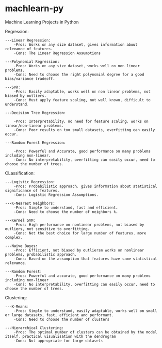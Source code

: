 # machlearn-py

Machine Learning Projects in Python


Regression:

	---Linear Regression: 
		-Pros: Works on any size dataset, gives information about relevance of features.
		-Cons: The Linear Regression Assumptions

	---Polynomial Regression:
		-Pros: Works on any size dataset, works well on non linear problems.
		-Cons: Need to choose the right polynomial degree for a good bias/variance tradeoff.

	---SVR:
		-Pros: Easily adaptable, works well on non linear problems, not biased by outliers.
		-Cons: Must apply feature scaling, not well known, difficult to understand.

	---Decision Tree Regression: 

		-Pros: Interpretability, no need for feature scaling, works on linear/non-linear problems.
		-Cons: Poor results on too small datasets, overfitting can easily occur.

	---Random Forest Regression:

		-Pros: Powerful and Accurate, good performance on many problems including non-linear.
		-Cons: No interpretability, overfitting can easily occur, need to choose the number of trees.


CLassification:

	---Logistic Regression:
		-Pros: Probabilistic approach, gives information about statistical significance of features.
		-Cons: Logistic Regression Assumptions.

	---K-Nearest Neighbors:
		-Pros: Simple to understand, fast and efficient.
		-Cons: Need to choose the number of neighbors k.

	---Kernel SVM:
		-Pros: High performance on nonlinear problems, not biased by outliers, not sensitive to overfitting.
		-Cons: Not the best choice for large number of features, more complex.

	---Naive Bayes:
		-Pros: Efficient, not biased by outliersm works on nonlinear problems, probabilistic approach.
		-Cons: Based on the assumption that features have same statistical relevance.

	---Random Forest:
		-Pros: Powerful and accurate, good performance on many problems including non-linear
		-Cons: No interpretability, overfitting can easily occur, need to choose the number of trees.


Clustering:
	
	---K-Means:
		-Pros: Simple to understand, easily adaptable, works well on small or large datasets, fast, efficient and performant.
		-Cons: Need to choose the number of clusters

	---Hierarchical Clustering:
		-Pros: The optimal number of clusters can be obtained by the model itself, practical visualisation with the dendrogram
		-Cons: Not appropriate for large datasets